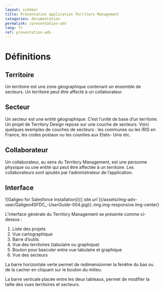 ```yaml
---
layout: sidebar
title: Présentation application Territory Management
categories: documentation
permalink: /presentation-adv
lang: fr
ref: presentation-adv
---
```


# Définitions

## Territoire

Un territoire est une zone géographique contenant un ensemble de secteurs. Un territoire peut être affecté à un collaborateur.

## Secteur

Un secteur est une entité géographique. C’est l’unité de base d’un territoire. Un projet de Territory Design repose sur une couche de secteurs. Voici quelques exemples de couches de secteurs : les communes ou les IRIS en France, les codes postaux ou les counties aux Etats- Unis etc.

## Collaborateur

Un collaborateur, au sens du Territory Management, est une personne physique ou une entité qui peut être affectée à un territoire. Les collaborateurs sont ajoutés par l’administrateur de l’application.

## Interface

![Galigeo for Salesforce Installation]({{ site.url }}/assets/img-adv-user/Galigeo4SFDC_-_UserGuide_-004.jpg){:.img.img-responsive.img-center}

L’interface générale du Territory Management se présente comme ci-dessus :

1. Liste des projets
2. Vue cartographique
3. Barre d’outils
4. Vue des territoires (tabulaire ou graphique)
5. Bouton pour basculer entre vue tabulaire et graphique
6. Vue des secteurs

La barre horizontale verte permet de redimensionner la fenêtre du bas ou de la cacher en cliquant sur le bouton du milieu.

La barre verticale placée entre les deux tableaux, permet de modifier la taille des vues territoires et secteurs.